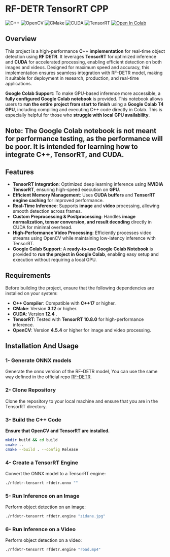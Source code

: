 # RF-DETR TensorRT CPP

![C++](https://img.shields.io/badge/language-C++-blue.svg)
![OpenCV](https://img.shields.io/badge/OpenCV-4.5.4-brightgreen.svg)
![CMake](https://img.shields.io/badge/CMake-3.12-blue.svg)
![CUDA](https://img.shields.io/badge/CUDA-12.4-green.svg)
![TensorRT](https://img.shields.io/badge/TensorRT-10.8.0-orange.svg)
[![Open In Colab](https://colab.research.google.com/assets/colab-badge.svg)](https://colab.research.google.com/drive/1JL-UY4xjkNA5206zQKkrg74IGEqdSYrp?usp=sharing)

## Overview  

This project is a high-performance **C++ implementation** for real-time object detection using **RF DETR**. It leverages **TensorRT** for optimized inference and **CUDA** for accelerated processing, enabling efficient detection on both images and videos. Designed for maximum speed and accuracy, this implementation ensures seamless integration with RF-DETR model, making it suitable for deployment in research, production, and real-time applications.  

**Google Colab Support**: To make GPU-based inference more accessible, a **fully configured Google Colab notebook** is provided. This notebook allows users to **run the entire project from start to finish** using a **Google Colab T4 GPU**, including compiling and executing C++ code directly in Colab. This is especially helpful for those who **struggle with local GPU availability**.  

## **Note:** The Google Colab notebook is not meant for performance testing, as the performance will be poor. It is intended for learning how to integrate C++, TensorRT, and CUDA.


## Features

- **TensorRT Integration**: Optimized deep learning inference using **NVIDIA TensorRT**, ensuring high-speed execution on **GPU**.
- **Efficient Memory Management**: Uses **CUDA buffers** and **TensorRT engine caching** for improved performance.
- **Real-Time Inference**: Supports **image** and **video** processing, allowing smooth detection across frames.  
- **Custom Preprocessing & Postprocessing**: Handles **image normalization, tensor conversion, and result decoding** directly in CUDA for minimal overhead.  
- **High-Performance Video Processing**: Efficiently processes video streams using OpenCV while maintaining low-latency inference with TensorRT.
- **Google Colab Support**: A **ready-to-use Google Colab Notebook** is provided to **run the project in Google Colab**, enabling easy setup and execution without requiring a local GPU.  

## Requirements

Before building the project, ensure that the following dependencies are installed on your system:

- **C++ Compiler**: Compatible with **C++17** or higher.  
- **CMake**: Version **3.12** or higher.  
- **CUDA**: Version **12.4** .  
- **TensorRT**: Tested with **TensorRT 10.8.0** for high-performance inference.  
- **OpenCV**: Version **4.5.4** or higher for image and video processing.  

## Installation And Usage

### 1- Generate ONNX models
Generate the onnx version of the RF-DETR model, You can use the same way defined in the official repo [RF-DETR](https://github.com/roboflow/rf-detr).

### 2- Clone Repository
Clone the repository to your local machine and ensure that you are in the TensorRT directory.

### 3- Build the C++ Code
  **Ensure that OpenCV and TensorRT are installed.**
  
```bash
mkdir build && cd build
cmake ..
cmake --build . --config Release
```

### 4- Create a TensorRT Engine

Convert the ONNX model to a TensorRT engine:

```bash
./rfdetr-tensorrt rfdetr.onnx ""
```

### 5- Run Inference on an Image

Perform object detection on an image:

```bash
./rfdetr-tensorrt rfdetr.engine "zidane.jpg"
```

### 6- Run Inference on a Video

Perform object detection on a video:

```bash
./rfdetr-tensorrt rfdetr.engine "road.mp4"
```

